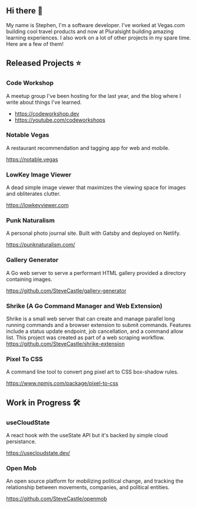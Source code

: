 ## Hi there 👋
My name is Stephen, I'm a software developer. I've worked at Vegas.com building cool travel products and now at Pluralsight building amazing learning experiences. I also work on a lot of other projects in my spare time. Here are a few of them!



## Released Projects ⭐️

### Code Workshop

A meetup group I've been hosting for the last year, and the blog where I write about things I've learned.

* https://codeworkshop.dev
* https://youtube.com/codeworkshops


### Notable Vegas

A restaurant recommendation and tagging app for web and mobile.

https://notable.vegas

### LowKey Image Viewer

A dead simple image viewer that maximizes the viewing space for images and obliterates clutter.

https://lowkeyviewer.com

### Punk Naturalism

A personal photo journal site. Built with Gatsby and deployed on Netlify.

https://punknaturalism.com/

### Gallery Generator

A Go web server to serve a performant HTML gallery provided a directory containing images.

https://github.com/SteveCastle/gallery-generator

### Shrike (A Go Command Manager and Web Extension)
Shrike is a small web server that can create and manage parallel long running commands and a browser extension to submit commands. Features include a status update endpoint, job cancellation, and a command allow list. This project was created as part of a web scraping workflow.
https://github.com/SteveCastle/shrike-extension

### Pixel To CSS

A command line tool to convert png pixel art to CSS box-shadow rules.

https://www.npmjs.com/package/pixel-to-css

## Work in Progress 🛠

### useCloudState

A react hook with the useState API but it's backed by simple cloud persistance.

https://usecloudstate.dev/

### Open Mob

An open source platform for mobilizing political change, and tracking the relationship between movements, companies, and political entities.

https://github.com/SteveCastle/openmob
